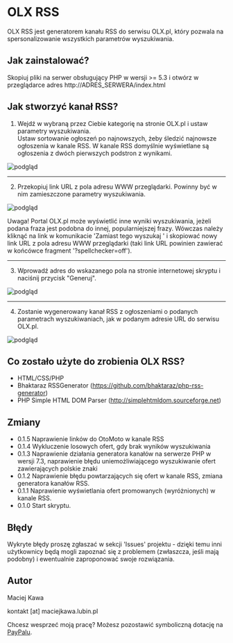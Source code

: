 # OLX RSS
OLX RSS jest generatorem kanału RSS do serwisu OLX.pl, który pozwala na spersonalizowanie wszystkich parametrów wyszukiwania.

## Jak zainstalować?

Skopiuj pliki na serwer obsługujący PHP w wersji >= 5.3 i otwórz w przeglądarce adres http://ADRES_SERWERA/index.html

## Jak stworzyć kanał RSS?

1. Wejdź w wybraną przez Ciebie kategorię na stronie OLX.pl i ustaw parametry wyszukiwania.<br/>Ustaw sortowanie ogłoszeń po najnowszych, żeby śledzić najnowsze ogłoszenia w kanale RSS. W kanale RSS domyślnie wyświetlane są ogłoszenia z dwóch pierwszych podstron z wynikami. 

![podgląd](https://raw.githubusercontent.com/MK-PL/OLX-RSS/master/img/img1.png)

---

2. Przekopiuj link URL z pola adresu WWW przeglądarki. Powinny być w nim zamieszczone parametry wyszukiwania.

![podgląd](https://raw.githubusercontent.com/MK-PL/OLX-RSS/master/img/img2.png)

Uwaga! Portal OLX.pl może wyświetlić inne wyniki wyszukiwania, jeżeli podana fraza jest podobna do innej, popularniejszej frazy. Wówczas należy kliknąć na link w komunikacie 'Zamiast tego wyszukaj <fraza>' i skopiować nowy link URL z pola adresu WWW przeglądarki (taki link URL powinien zawierać w końcówce fragment '?spellchecker=off').

---

3. Wprowadź adres do wskazanego pola na stronie internetowej skryptu i naciśnij przycisk "Generuj".

![podgląd](https://raw.githubusercontent.com/MK-PL/OLX-RSS/master/img/img3.png)

---

4. Zostanie wygenerowany kanał RSS z ogłoszeniami o podanych parametrach wyszukiwaniach, jak w podanym adresie URL do serwisu OLX.pl.

![podgląd](https://raw.githubusercontent.com/MK-PL/OLX-RSS/master/img/img4.png)

## Co zostało użyte do zrobienia OLX RSS?

- HTML/CSS/PHP
- Bhaktaraz RSSGenerator (https://github.com/bhaktaraz/php-rss-generator)
- PHP Simple HTML DOM Parser (http://simplehtmldom.sourceforge.net)

## Zmiany

- 0.1.5 Naprawienie linków do OtoMoto w kanale RSS
- 0.1.4 Wykluczenie losowych ofert, gdy brak wyników wyszukiwania
- 0.1.3 Naprawienie działania generatora kanałów na serwerze PHP w wersji 7.3, naprawienie błędu uniemożliwiającego wyszukiwanie ofert zawierających polskie znaki
- 0.1.2 Naprawienie błędu powtarzających się ofert w kanale RSS, zmiana generatora kanałów RSS.
- 0.1.1 Naprawienie wyświetlania ofert promowanych (wyróżnionych) w kanale RSS.
- 0.1.0 Start skryptu.

## Błędy

Wykryte błędy proszę zgłaszać w sekcji 'Issues' projektu - dzięki temu inni użytkownicy będą mogli zapoznać się z problemem (zwłaszcza, jeśli mają podobny) i ewentualnie zaproponować swoje rozwiązania.

## Autor

Maciej Kawa

kontakt [at] maciejkawa.lubin.pl

Chcesz wesprzeć moją pracę? Możesz pozostawić symboliczną dotację na [PayPalu](https://www.paypal.me/MaciejKawa).